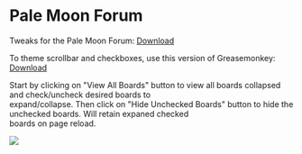 # Pale Moon Forum
Tweaks for the Pale Moon Forum: <a href="https://raw.githubusercontent.com/srazzano/Pale_Moon_Forum/master/Pale_Moon_Forum.user.js">Download</a>

To theme scrollbar and checkboxes, use this version of Greasemonkey: <a href="https://raw.githubusercontent.com/srazzano/Greasemonkey/master/greasemonkey-PM1.0.2.xpi">Download</a>

Start by clicking on "View All Boards" button to view all boards collapsed and check/uncheck desired boards to<br> expand/collapse. Then click on "Hide Unchecked Boards" button to hide the unchecked boards. Will retain expaned checked<br>boards on page reload.

<img src="https://github.com/srazzano/Images/blob/master/forum2.png"/>
